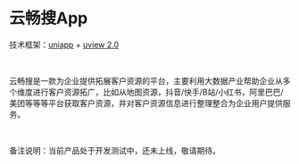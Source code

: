 # 云畅搜App

技术框架：[uniapp](https://uniapp.dcloud.net.cn/) + [uview 2.0](https://www.uviewui.com/)

<br>

云畅搜是一款为企业提供拓展客户资源的平台，主要利用大数据产业帮助企业从多个维度进行客户资源拓广，比如从地图资源，抖音/快手/B站/小红书，阿里巴巴/美团等等等平台获取客户资源，并对客户资源信息进行整理整合为企业用户提供服务。

<br>

备注说明：当前产品处于开发测试中，还未上线，敬请期待。